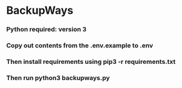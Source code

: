 # BackupWays
### Python required: version 3
### Copy out contents from the .env.example to .env
### Then install requirements using pip3 -r requirements.txt
### Then run python3 backupways.py
